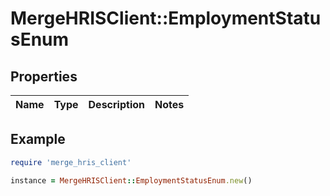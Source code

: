 # MergeHRISClient::EmploymentStatusEnum

## Properties

| Name | Type | Description | Notes |
| ---- | ---- | ----------- | ----- |

## Example

```ruby
require 'merge_hris_client'

instance = MergeHRISClient::EmploymentStatusEnum.new()
```

